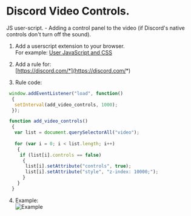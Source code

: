 # Discord Video Controls.
JS user-script. - Adding a control panel to the video (if Discord's native controls don't turn off the sound).

1. Add a userscript extension to your browser.  
For example: [User JavaScript and CSS](https://chrome.google.com/webstore/detail/user-javascript-and-css/nbhcbdghjpllgmfilhnhkllmkecfmpld?hl=ru)

2. Add a rule for:  
[https://discord.com/*](https://discord.com/*) 

3. Rule code:  
```js
 window.addEventListener("load", function() 
  {
   setInterval(add_video_controls, 1000);
  });

 function add_video_controls()
  {
   var list = document.querySelectorAll("video");
   
   for (var i = 0; i < list.length; i++)
    {
     if (list[i].controls == false)
      {
       list[i].setAttribute("controls", true);
       list[i].setAttribute("style", "z-index: 10000;");
      }
    }
  }
```

4. Example:  
![Example](https://i.ibb.co/3p6MG3h/1.png)

